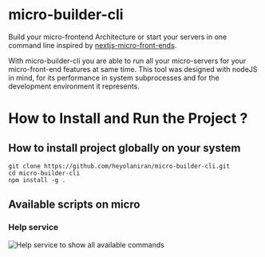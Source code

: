 # micro-builder-cli
Build your micro-frontend Architecture or start your servers in one command line inspired by [nextjs-micro-front-ends](https://github.com/tkssharma/nextjs-micro-frontends/tree/master).

With micro-builder-cli you are able to run all your micro-servers for your micro-front-end features at same time. 
This tool was designed with nodeJS in mind, for its performance in system subprocesses and for the development environment it represents. 

# How to Install and Run the Project ?

## How to install project globally on your system 
```
git clone https://github.com/heyolaniran/micro-builder-cli.git
cd micro-builder-cli
npm install -g .
```

## Available scripts on micro
### Help service 
![Help service to show all available commands](https://github.com/heyolaniran/micro-builder-cli/images/micro.png)
